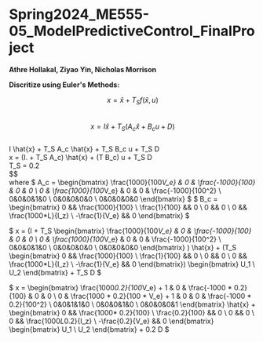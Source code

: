 # Spring2024_ME555-05_ModelPredictiveControl_FinalProject  
**Athre Hollakal, Ziyao Yin, Nicholas Morrison**


**Discritize using Euler's Methods:**

$$x = \hat{x} + T_S f(\hat{x}, u) $$<br>
$$x = I \hat{x} + T_S (A_c \hat{x} + B_c u + D)$$ <br>
I \hat{x} + T_S A_c \hat{x} + T_S B_c u + T_S D <br>
x = (I. + T_S A_c) \hat{x} + (T B_c) u + T_S D <br>
T_S = 0.2 <br>
$$
<br>
where
$
A_c = \begin{bmatrix} \frac{1000}{100*V_e} & 0 & \frac{-1000}{100} & 0 & 0 \\ 0 & \frac{1000}{100*V_e} & 0 & 0 & \frac{-1000}{100^2} \\ 0&0&0&1&0 \\ 0&0&0&0&0 \\ 0&0&0&0&0 \end{bmatrix} 
$
$
B_c = \begin{bmatrix} 0 && \frac{1000}{100} \\ \frac{1}{100} && 0 \\ 0 && 0 \\ 0 && \frac{1000*L}{I_z} \\ -\frac{1}{V_e} && 0 \end{bmatrix}
$

$
x = (I + T_S \begin{bmatrix} \frac{1000}{100*V_e} & 0 & \frac{-1000}{100} & 0 & 0 \\ 0 & \frac{1000}{100*V_e} & 0 & 0 & \frac{-1000}{100^2} \\ 0&0&0&1&0 \\ 0&0&0&0&0 \\ 0&0&0&0&0 \end{bmatrix} ) \hat{x} + (T_S \begin{bmatrix} 0 && \frac{1000}{100} \\ \frac{1}{100} && 0 \\ 0 && 0 \\ 0 && \frac{1000*L}{I_z} \\ -\frac{1}{V_e} && 0 \end{bmatrix}) \begin{bmatrix} U_1 \\ U_2 \end{bmatrix} + T_S D
$

$
x = \begin{bmatrix} \frac{1000*0.2}{100*V_e} + 1 & 0 & \frac{-1000 * 0.2}{100} & 0 & 0 \\ 0 & \frac{1000 * 0.2}{100 * V_e} + 1 & 0 & 0 & \frac{-1000 * 0.2}{100^2} \\ 0&0&1&1&0 \\ 0&0&0&1&0 \\ 0&0&0&0&1 \end{bmatrix}  \hat{x} + \begin{bmatrix} 0 && \frac{1000* 0.2}{100} \\ \frac{0.2}{100} && 0 \\ 0 && 0 \\ 0 && \frac{1000*L*0.2}{I_z} \\ -\frac{0.2}{V_e} && 0 \end{bmatrix} \begin{bmatrix} U_1 \\ U_2 \end{bmatrix} + 0.2 D
$